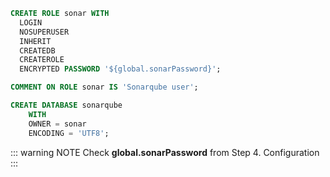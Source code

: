 ```sql
CREATE ROLE sonar WITH
  LOGIN
  NOSUPERUSER
  INHERIT
  CREATEDB
  CREATEROLE
  ENCRYPTED PASSWORD '${global.sonarPassword}';

COMMENT ON ROLE sonar IS 'Sonarqube user';

CREATE DATABASE sonarqube
    WITH 
    OWNER = sonar
    ENCODING = 'UTF8';
```
::: warning NOTE
Check **global.sonarPassword** from Step 4. Configuration
:::